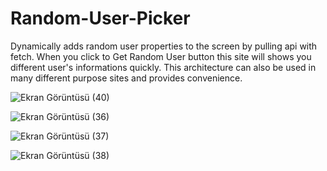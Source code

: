 # Random-User-Picker
Dynamically adds random user properties to the screen by pulling api with fetch. When you click to Get Random User button this site will shows you different user's informations quickly. This architecture can also be used in many different purpose sites and provides convenience.



![Ekran Görüntüsü (40)](https://user-images.githubusercontent.com/77384362/203652759-df5c32ee-5bea-492a-ab17-e37a1ebed0f4.png)

![Ekran Görüntüsü (36)](https://user-images.githubusercontent.com/77384362/203652875-ec49cca1-4ac0-48e2-8eb1-bf0ba14d2bf5.png)

![Ekran Görüntüsü (37)](https://user-images.githubusercontent.com/77384362/203652951-cbfae781-0e98-460d-a152-32f6a3d7d328.png)


![Ekran Görüntüsü (38)](https://user-images.githubusercontent.com/77384362/203653025-25d053ce-2f5c-4b49-9651-37db9d56e4e5.png)

